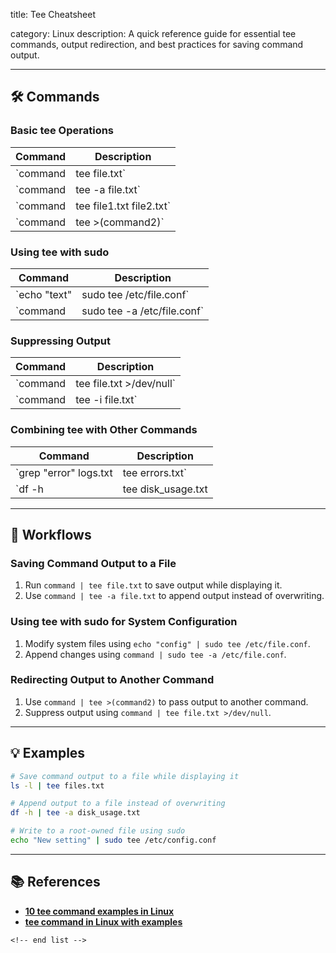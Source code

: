 title: Tee Cheatsheet

category: Linux
description: A quick reference guide for essential tee commands, output redirection, and best practices for saving command output.

---

## 🛠️ Commands

### **Basic tee Operations**

| Command  | Description              |
| -------- | ------------------------ |
| `command | tee file.txt`            |
| `command | tee -a file.txt`         |
| `command | tee file1.txt file2.txt` |
| `command | tee >(command2)`         |

### **Using tee with sudo**

| Command      | Description                 |
| ------------ | --------------------------- |
| `echo "text" | sudo tee /etc/file.conf`    |
| `command     | sudo tee -a /etc/file.conf` |

### **Suppressing Output**

| Command  | Description              |
| -------- | ------------------------ |
| `command | tee file.txt >/dev/null` |
| `command | tee -i file.txt`         |

### **Combining tee with Other Commands**

| Command                | Description        |
| ---------------------- | ------------------ |
| `grep "error" logs.txt | tee errors.txt`    |
| `df -h                 | tee disk_usage.txt |

---

## 🔄 Workflows

### **Saving Command Output to a File**

1. Run `command | tee file.txt` to save output while displaying it.
2. Use `command | tee -a file.txt` to append output instead of overwriting.

### **Using tee with sudo for System Configuration**

1. Modify system files using `echo "config" | sudo tee /etc/file.conf`.
2. Append changes using `command | sudo tee -a /etc/file.conf`.

### **Redirecting Output to Another Command**

1. Use `command | tee >(command2)` to pass output to another command.
2. Suppress output using `command | tee file.txt >/dev/null`.

---

## 💡 Examples

```sh
# Save command output to a file while displaying it
ls -l | tee files.txt

# Append output to a file instead of overwriting
df -h | tee -a disk_usage.txt

# Write to a root-owned file using sudo
echo "New setting" | sudo tee /etc/config.conf
```

---

## 📚 References

- **[10 tee command examples in Linux](https://www.golinuxcloud.com/tee-command-in-linux/)**
- **[tee command in Linux with examples](https://www.geeksforgeeks.org/tee-command-linux-example/)**

```
<!-- end list -->
```
